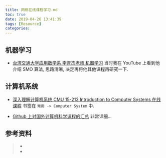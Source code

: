 ```yaml
---
title: 网络在线课程学习.md
toc: true
date: 2019-04-26 13:41:39
tags: [Resource]
categories:
---
```


## 机器学习

+ [台湾交通大学应用数学系 李育杰老师 机器学习](http://ocw.nctu.edu.tw/course_detail-v.php?bgid=1&gid=1&nid=563)
当时我在 YouTube 上看到他介绍 SMO 算法, 思路清晰, 决定再将他其他课程再研究一下.


## 计算机系统

+ [深入理解计算机系统 CMU 15-213 Introduction to Computer Systems 在线课程](https://scs.hosted.panopto.com/Panopto/Pages/Sessions/List.aspx#folderID=%22b96d90ae-9871-4fae-91e2-b1627b43e25e%22)
书签在 `常用 -> Computer System` 中.

+ [Github 上对国外计算机科学课程的汇总](https://github.com/prakhar1989/awesome-courses)
非常详细...




## 参考资料
> - []()
> - []()
